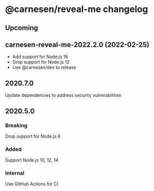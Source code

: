 # **@carnesen/reveal-me** changelog

## Upcoming

## carnesen-reveal-me-2022.2.0 (2022-02-25)

- Add support for Node.js 16
- Drop support for Node.js 12
- Use @carnesen/dev to release

## 2020.7.0

Update dependencies to address security vulnerabilities

## 2020.5.0
### Breaking

Drop support for Node.js 8

### Added

Support Node.js 10, 12, 14

### Internal

Use GitHub Actions for CI
